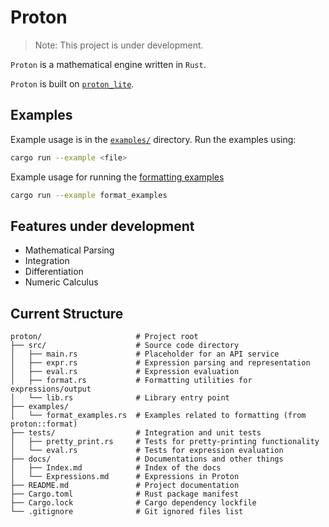 # Proton

> Note: This project is under development.

`Proton` is a mathematical engine written in `Rust`.

`Proton` is built on [`proton_lite`](https://github.com/51ddhesh/proton_lite.git).


## Examples
Example usage is in the [`examples/`](./examples/) directory. Run the examples using:

```bash
cargo run --example <file>
```
Example usage for running the [formatting examples](./examples/format_examples.rs)

```bash
cargo run --example format_examples
```


## Features under development
- Mathematical Parsing
- Integration
- Differentiation
- Numeric Calculus



## Current Structure 

```
proton/                     # Project root
├── src/                    # Source code directory
│   ├── main.rs             # Placeholder for an API service
│   ├── expr.rs             # Expression parsing and representation
│   ├── eval.rs             # Expression evaluation
│   ├── format.rs           # Formatting utilities for expressions/output
│   └── lib.rs              # Library entry point
├── examples/
│   └── format_examples.rs  # Examples related to formatting (from proton::format)
├── tests/                  # Integration and unit tests
│   ├── pretty_print.rs     # Tests for pretty-printing functionality
│   └── eval.rs             # Tests for expression evaluation 
├── docs/                   # Documentations and other things
│   ├── Index.md            # Index of the docs
│   └── Expressions.md      # Expressions in Proton
├── README.md               # Project documentation
├── Cargo.toml              # Rust package manifest
├── Cargo.lock              # Cargo dependency lockfile
└── .gitignore              # Git ignored files list
```
 

